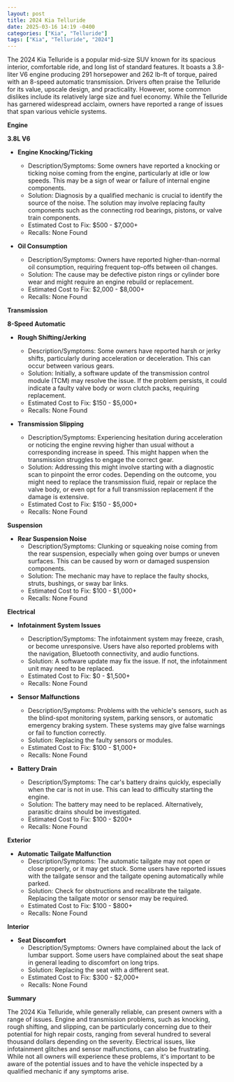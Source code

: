 ```yaml
---
layout: post
title: 2024 Kia Telluride
date: 2025-03-16 14:19 -0400
categories: ["Kia", "Telluride"]
tags: ["Kia", "Telluride", "2024"]
---
```

The 2024 Kia Telluride is a popular mid-size SUV known for its spacious interior, comfortable ride, and long list of standard features. It boasts a 3.8-liter V6 engine producing 291 horsepower and 262 lb-ft of torque, paired with an 8-speed automatic transmission. Drivers often praise the Telluride for its value, upscale design, and practicality. However, some common dislikes include its relatively large size and fuel economy. While the Telluride has garnered widespread acclaim, owners have reported a range of issues that span various vehicle systems.

**Engine**

**3.8L V6**

*   **Engine Knocking/Ticking**
    *   Description/Symptoms: Some owners have reported a knocking or ticking noise coming from the engine, particularly at idle or low speeds. This may be a sign of wear or failure of internal engine components.
    *   Solution: Diagnosis by a qualified mechanic is crucial to identify the source of the noise. The solution may involve replacing faulty components such as the connecting rod bearings, pistons, or valve train components.
    *   Estimated Cost to Fix: $500 - $7,000+
    *   Recalls: None Found

*   **Oil Consumption**
    *   Description/Symptoms: Owners have reported higher-than-normal oil consumption, requiring frequent top-offs between oil changes.
    *   Solution: The cause may be defective piston rings or cylinder bore wear and might require an engine rebuild or replacement.
    *   Estimated Cost to Fix: $2,000 - $8,000+
    *   Recalls: None Found

**Transmission**

**8-Speed Automatic**

*   **Rough Shifting/Jerking**
    *   Description/Symptoms: Some owners have reported harsh or jerky shifts, particularly during acceleration or deceleration. This can occur between various gears.
    *   Solution: Initially, a software update of the transmission control module (TCM) may resolve the issue. If the problem persists, it could indicate a faulty valve body or worn clutch packs, requiring replacement.
    *   Estimated Cost to Fix: $150 - $5,000+
    *   Recalls: None Found

*   **Transmission Slipping**
    *   Description/Symptoms: Experiencing hesitation during acceleration or noticing the engine revving higher than usual without a corresponding increase in speed. This might happen when the transmission struggles to engage the correct gear.
    *   Solution: Addressing this might involve starting with a diagnostic scan to pinpoint the error codes. Depending on the outcome, you might need to replace the transmission fluid, repair or replace the valve body, or even opt for a full transmission replacement if the damage is extensive.
    *   Estimated Cost to Fix: $150 - $5,000+
    *   Recalls: None Found

**Suspension**

*   **Rear Suspension Noise**
    *   Description/Symptoms: Clunking or squeaking noise coming from the rear suspension, especially when going over bumps or uneven surfaces. This can be caused by worn or damaged suspension components.
    *   Solution: The mechanic may have to replace the faulty shocks, struts, bushings, or sway bar links.
    *   Estimated Cost to Fix: $100 - $1,000+
    *   Recalls: None Found

**Electrical**

*   **Infotainment System Issues**
    *   Description/Symptoms: The infotainment system may freeze, crash, or become unresponsive. Users have also reported problems with the navigation, Bluetooth connectivity, and audio functions.
    *   Solution: A software update may fix the issue. If not, the infotainment unit may need to be replaced.
    *   Estimated Cost to Fix: $0 - $1,500+
    *   Recalls: None Found

*   **Sensor Malfunctions**
    *   Description/Symptoms: Problems with the vehicle's sensors, such as the blind-spot monitoring system, parking sensors, or automatic emergency braking system. These systems may give false warnings or fail to function correctly.
    *   Solution: Replacing the faulty sensors or modules.
    *   Estimated Cost to Fix: $100 - $1,000+
    *   Recalls: None Found

*   **Battery Drain**
    *   Description/Symptoms: The car's battery drains quickly, especially when the car is not in use. This can lead to difficulty starting the engine.
    *   Solution: The battery may need to be replaced. Alternatively, parasitic drains should be investigated.
    *   Estimated Cost to Fix: $100 - $200+
    *   Recalls: None Found

**Exterior**

*   **Automatic Tailgate Malfunction**
    *   Description/Symptoms: The automatic tailgate may not open or close properly, or it may get stuck. Some users have reported issues with the tailgate sensor and the tailgate opening automatically while parked.
    *   Solution: Check for obstructions and recalibrate the tailgate. Replacing the tailgate motor or sensor may be required.
    *   Estimated Cost to Fix: $100 - $800+
    *   Recalls: None Found

**Interior**

*   **Seat Discomfort**
    *   Description/Symptoms: Owners have complained about the lack of lumbar support. Some users have complained about the seat shape in general leading to discomfort on long trips.
    *   Solution: Replacing the seat with a different seat.
    *   Estimated Cost to Fix: $300 - $2,000+
    *   Recalls: None Found

**Summary**

The 2024 Kia Telluride, while generally reliable, can present owners with a range of issues. Engine and transmission problems, such as knocking, rough shifting, and slipping, can be particularly concerning due to their potential for high repair costs, ranging from several hundred to several thousand dollars depending on the severity. Electrical issues, like infotainment glitches and sensor malfunctions, can also be frustrating. While not all owners will experience these problems, it's important to be aware of the potential issues and to have the vehicle inspected by a qualified mechanic if any symptoms arise.

